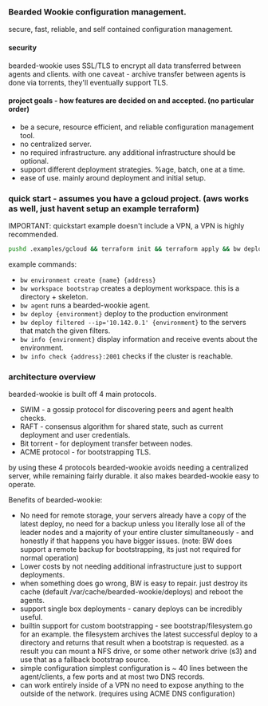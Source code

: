 ### Bearded Wookie configuration management.
secure, fast, reliable, and self contained configuration management.

#### security
bearded-wookie uses SSL/TLS to encrypt all data transferred between agents and clients.
with one caveat - archive transfer between agents is done via torrents, they'll eventually support TLS.

#### project goals - how features are decided on and accepted. (no particular order)
- be a secure, resource efficient, and reliable configuration management tool.
- no centralized server.
- no required infrastructure. any additional infrastructure should be optional.
- support different deployment strategies. %age, batch, one at a time.
- ease of use. mainly around deployment and initial setup.

### quick start - assumes you have a gcloud project. (aws works as well, just havent setup an example terraform)
IMPORTANT: quickstart example doesn't include a VPN, a VPN is highly recommended.
```bash
pushd .examples/gcloud && terraform init && terraform apply && bw deploy example
```

example commands:  
 - `bw environment create {name} {address}`  
 - `bw workspace bootstrap` creates a deployment workspace. this is a directory + skeleton.  
 - `bw agent` runs a bearded-wookie agent.  
 - `bw deploy {environment}` deploy to the production environment  
 - `bw deploy filtered --ip='10.142.0.1' {environment}` to the servers that match the given filters.  
 - `bw info {environment}` display information and receive events about the environment.  
 - `bw info check {address}:2001` checks if the cluster is reachable.

### architecture overview
bearded-wookie is built off 4 main protocols.
- SWIM - a gossip protocol for discovering peers and agent health checks.
- RAFT - consensus algorithm for shared state, such as current deployment and user credentials.
- Bit torrent - for deployment transfer between nodes.
- ACME protocol - for bootstrapping TLS.

by using these 4 protocols bearded-wookie avoids needing a centralized server, while remaining fairly durable.
it also makes bearded-wookie easy to operate.

Benefits of bearded-wookie:
- No need for remote storage, your servers already have a copy of the latest deploy, no need for a backup unless you literally lose all of the leader nodes and a majority of your entire cluster simultaneously - and honestly if that happens you have bigger issues. (note: BW does support a remote backup for bootstrapping, its just not required for normal operation)
- Lower costs by not needing additional infrastructure just to support deployments.
- when something does go wrong, BW is easy to repair. just destroy its cache (default /var/cache/bearded-wookie/deploys) and reboot the agents.
- support single box deployments - canary deploys can be incredibly useful.
- builtin support for custom bootstrapping - see bootstrap/filesystem.go for an example. the filesystem archives the latest successful deploy to a directory and returns that result when a bootstrap is requested. as a result you can mount a NFS drive, or some other network drive (s3) and use that as a fallback bootstrap source.
- simple configuration simplest configuration is ~ 40 lines between the agent/clients, a few ports and at most two DNS records.
- can work entirely inside of a VPN no need to expose anything to the outside of the network. (requires using ACME DNS configuration)
